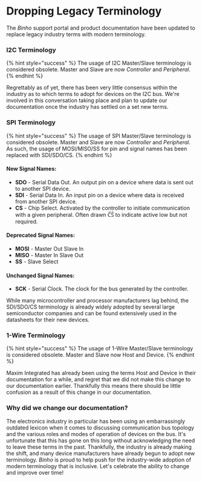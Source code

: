 # Dropping Legacy Terminology

The _Binho_ support portal and product documentation have been updated to replace legacy industry terms with modern terminology. 

### I2C Terminology

{% hint style="success" %}
The usage of I2C Master/Slave terminology is considered obsolete. Master and Slave are now _Controller_ and _Peripheral_.
{% endhint %}

Regrettably as of yet, there has been very little consensus within the industry as to which terms to adopt for devices on the I2C bus. We're involved in this conversation taking place and plan to update our documentation once the industry has settled on a set new terms.

### SPI Terminology

{% hint style="success" %}
The usage of SPI  Master/Slave terminology is considered obsolete. Master and Slave are now _Controller_ and _Peripheral_. As such, the usage of MOSI/MISO/SS for pin and signal names has been replaced with SDI/SDO/CS.
{% endhint %}

#### New Signal Names:

* **SDO** - Serial Data Out. An output pin on a device where data is sent out to another SPI device.
* **SDI** - Serial Data In. An input pin on a device where data is received from another SPI device.
* **CS** - Chip Select. Activated by the controller to initiate communication with a given peripheral. Often drawn C̅S̅ to indicate active low but not required.

#### Deprecated Signal Names:

* **MOSI** - Master Out Slave In
* **MISO** - Master In Slave Out
* **SS** - Slave Select

#### Unchanged Signal Names:

* **SCK** - Serial Clock. The clock for the bus generated by the controller.

While many microcontroller and processor manufacturers lag behind, the SDI/SDO/CS terminology is already widely adopted by several large semiconductor companies and can be found extensively used in the datasheets for their new devices.

### 1-Wire Terminology

{% hint style="success" %}
The usage of 1-Wire Master/Slave terminology is considered obsolete. Master and Slave now Host and Device.
{% endhint %}

Maxim Integrated has already been using the terms Host and Device in their documentation for a while, and regret that we did not make this change to our documentation earlier. Thankfully this means there should be little confusion as a result of this change in our documentation.

### Why did we change our documentation?

The electronics industry in particular has been using an embarrassingly outdated lexicon when it comes to discussing communication bus topology and the various roles and modes of operation of devices on the bus. It's unfortunate that this has gone on this long without acknowledging the need to leave these terms in the past. Thankfully, the industry is already making the shift, and many device manufacturers have already begun to adopt new terminology. _Binho_ is proud to help push for the industry-wide adoption of modern terminology that is inclusive. Let's celebrate the ability to change and improve over time!

